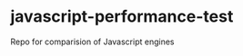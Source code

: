 javascript-performance-test
===========================

Repo for comparision of Javascript engines
